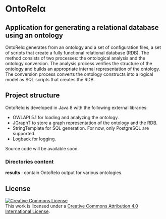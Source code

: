 # OntoRelα
## Application for generating a relational database using an ontology

OntoRelα generates from an ontology and a set of configuration files, a set of scripts that create a fully functional relational database (RDB). The method consists of two processes: the ontological analysis and the ontology conversion. The analysis process verifies the structure of the ontology and builds an appropriate internal representation of the ontology. The conversion process converts the ontology constructs into a logical model as SQL scripts that creates the RDB.

## Project structure
OntoRelα is developed in Java 8 with the following external libraries:
* OWLAPI 5.1 for loading and analyzing the ontology.
* JGraphT to store a graph representation of the ontology and the RDB.
* StringTemplate for SQL generation. For now, only PostgreSQL are supported.
* Logback for logging.

Source code will be available soon.
### Directories content
__results__ : contain OntoRelα output for various ontologies.  

## License
<a rel="license" href="http://creativecommons.org/licenses/by/4.0/"><img alt="Creative Commons License" style="border-width:0" src="https://i.creativecommons.org/l/by/4.0/88x31.png" /></a><br />This work is licensed under a <a rel="license" href="http://creativecommons.org/licenses/by/4.0/">Creative Commons Attribution 4.0 International License</a>.
